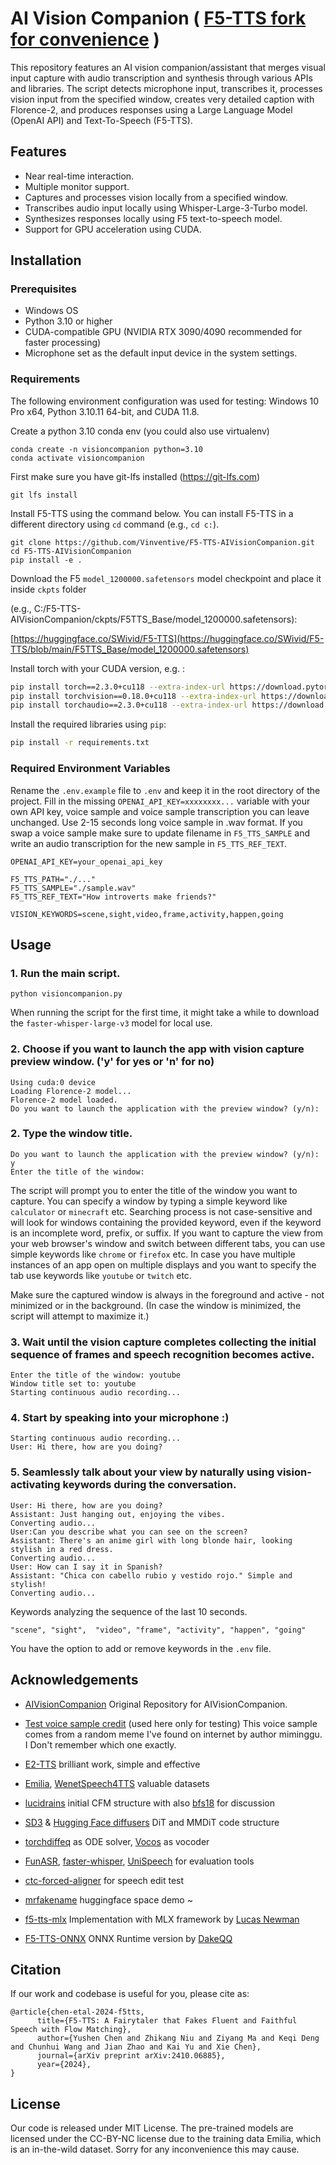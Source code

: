 
# AI Vision Companion ( [F5-TTS fork for convenience](https://github.com/SWivid/F5-TTS) )

This repository features an AI vision companion/assistant that merges visual input capture with audio transcription and synthesis through various APIs and libraries. The script detects microphone input, transcribes it, processes vision input from the specified window, creates very detailed caption with Florence-2, and produces responses using a Large Language Model (OpenAI API) and Text-To-Speech (F5-TTS).

## Features

- Near real-time interaction.
- Multiple monitor support.
- Captures and processes vision locally from a specified window.
- Transcribes audio input locally using Whisper-Large-3-Turbo model.
- Synthesizes responses locally using F5 text-to-speech model.
- Support for GPU acceleration using CUDA.

## Installation

### Prerequisites

- Windows OS
- Python 3.10 or higher
- CUDA-compatible GPU (NVIDIA RTX 3090/4090 recommended for faster processing)
- Microphone set as the default input device in the system settings.

### Requirements
The following environment configuration was used for testing: Windows 10 Pro x64, Python 3.10.11 64-bit, and CUDA 11.8.

Create a python 3.10 conda env (you could also use virtualenv)
```
conda create -n visioncompanion python=3.10
conda activate visioncompanion
```

First make sure you have git-lfs installed (https://git-lfs.com)
```
git lfs install
```
Install F5-TTS using the command below. You can install F5-TTS in a different directory using `cd` command (e.g., `cd c:`).
```
git clone https://github.com/Vinventive/F5-TTS-AIVisionCompanion.git
cd F5-TTS-AIVisionCompanion
pip install -e .
```

Download the F5 `model_1200000.safetensors` model checkpoint and place it inside `ckpts` folder 

(e.g., C:/F5-TTS-AIVisionCompanion/ckpts/F5TTS_Base/model_1200000.safetensors): 

[https://huggingface.co/SWivid/F5-TTS](https://huggingface.co/SWivid/F5-TTS/blob/main/F5TTS_Base/model_1200000.safetensors)

Install torch with your CUDA version, e.g. :
```bash
pip install torch==2.3.0+cu118 --extra-index-url https://download.pytorch.org/whl/cu118
pip install torchvision==0.18.0+cu118 --extra-index-url https://download.pytorch.org/whl/cu118
pip install torchaudio==2.3.0+cu118 --extra-index-url https://download.pytorch.org/whl/cu118
```

Install the required libraries using `pip`:

```bash
pip install -r requirements.txt
```

### Required Environment Variables

Rename the `.env.example` file to `.env` and keep it in the root directory of the project. Fill in the missing `OPENAI_API_KEY=xxxxxxxx...` variable with your own API key, voice sample and voice sample transcription you can leave unchanged.
Use 2-15 seconds long voice sample in .wav format. If you swap a voice sample make sure to update filename in `F5_TTS_SAMPLE` and write an audio transcription for the new sample in `F5_TTS_REF_TEXT`. 

```
OPENAI_API_KEY=your_openai_api_key

F5_TTS_PATH="./..."
F5_TTS_SAMPLE="./sample.wav"
F5_TTS_REF_TEXT="How introverts make friends?"

VISION_KEYWORDS=scene,sight,video,frame,activity,happen,going
```

## Usage

### 1. Run the main script.
```
python visioncompanion.py
```
When running the script for the first time, it might take a while to download the `faster-whisper-large-v3` model for local use.

### 2. Choose if you want to launch the app with vision capture preview window. ('y' for yes or 'n' for no)
```
Using cuda:0 device
Loading Florence-2 model...
Florence-2 model loaded.
Do you want to launch the application with the preview window? (y/n):
```
### 2. Type the window title.
```
Do you want to launch the application with the preview window? (y/n): y
Enter the title of the window:
```
The script will prompt you to enter the title of the window you want to capture. 
You can specify a window by typing a simple keyword like `calculator` or `minecraft` etc. Searching process is not case-sensitive and will look for windows containing the provided keyword, even if the keyword is an incomplete word, prefix, or suffix. If you want to capture the view from your web browser's window and switch between different tabs, you can use simple keywords like `chrome` or `firefox` etc. In case you have multiple instances of an app open on multiple displays and you want to specify the tab use keywords like `youtube` or `twitch` etc. 

Make sure the captured window is always in the foreground and active - not minimized or in the background. (In case the window is minimized, the script will attempt to maximize it.)

### 3. Wait until the vision capture completes collecting the initial sequence of frames and speech recognition becomes active.
```
Enter the title of the window: youtube
Window title set to: youtube
Starting continuous audio recording...
```

### 4. Start by speaking into your microphone :)
```
Starting continuous audio recording...
User: Hi there, how are you doing?
```
### 5. Seamlessly talk about your view by naturally using vision-activating keywords during the conversation.
```
User: Hi there, how are you doing?
Assistant: Just hanging out, enjoying the vibes.
Converting audio...
User:Can you describe what you can see on the screen?
Assistant: There's an anime girl with long blonde hair, looking stylish in a red dress.
Converting audio...
User: How can I say it in Spanish?
Assistant: "Chica con cabello rubio y vestido rojo." Simple and stylish!
Converting audio...
```

Keywords analyzing the sequence of the last 10 seconds.
```
"scene", "sight",  "video", "frame", "activity", "happen", "going"
```
You have the option to add or remove keywords in the `.env` file.

## Acknowledgements
- [AIVisionCompanion](https://github.com/Vinventive/AIVisionCompanion) Original Repository for AIVisionCompanion.
- [Test voice sample credit](https://www.youtube.com/@miminggu) (used here only for testing) This voice sample comes from a random meme I've found on internet by author miminggu. I Don't remember which one exactly.


- [E2-TTS](https://arxiv.org/abs/2406.18009) brilliant work, simple and effective
- [Emilia](https://arxiv.org/abs/2407.05361), [WenetSpeech4TTS](https://arxiv.org/abs/2406.05763) valuable datasets
- [lucidrains](https://github.com/lucidrains) initial CFM structure with also [bfs18](https://github.com/bfs18) for discussion
- [SD3](https://arxiv.org/abs/2403.03206) & [Hugging Face diffusers](https://github.com/huggingface/diffusers) DiT and MMDiT code structure
- [torchdiffeq](https://github.com/rtqichen/torchdiffeq) as ODE solver, [Vocos](https://huggingface.co/charactr/vocos-mel-24khz) as vocoder
- [FunASR](https://github.com/modelscope/FunASR), [faster-whisper](https://github.com/SYSTRAN/faster-whisper), [UniSpeech](https://github.com/microsoft/UniSpeech) for evaluation tools
- [ctc-forced-aligner](https://github.com/MahmoudAshraf97/ctc-forced-aligner) for speech edit test
- [mrfakename](https://x.com/realmrfakename) huggingface space demo ~
- [f5-tts-mlx](https://github.com/lucasnewman/f5-tts-mlx/tree/main) Implementation with MLX framework by [Lucas Newman](https://github.com/lucasnewman)
- [F5-TTS-ONNX](https://github.com/DakeQQ/F5-TTS-ONNX) ONNX Runtime version by [DakeQQ](https://github.com/DakeQQ)

## Citation
If our work and codebase is useful for you, please cite as:
```
@article{chen-etal-2024-f5tts,
      title={F5-TTS: A Fairytaler that Fakes Fluent and Faithful Speech with Flow Matching}, 
      author={Yushen Chen and Zhikang Niu and Ziyang Ma and Keqi Deng and Chunhui Wang and Jian Zhao and Kai Yu and Xie Chen},
      journal={arXiv preprint arXiv:2410.06885},
      year={2024},
}
```
## License

Our code is released under MIT License. The pre-trained models are licensed under the CC-BY-NC license due to the training data Emilia, which is an in-the-wild dataset. Sorry for any inconvenience this may cause.
